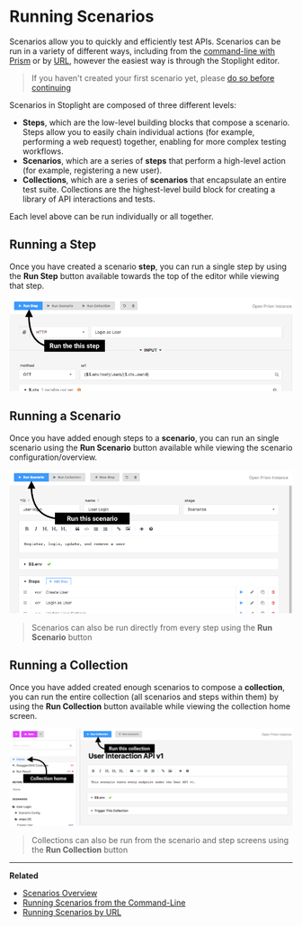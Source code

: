 # Running Scenarios

Scenarios allow you to quickly and efficiently test APIs. Scenarios can be
run in a variety of different ways, including from the [command-line with
Prism](./run-test-terminal.md) or by [URL](./run-test-url), however the easiest
way is through the Stoplight editor.

<!-- theme: info -->

> If you haven't created your first scenario yet, please [do so before
> continuing](./scenarios-introduction.md)

Scenarios in Stoplight are composed of three different levels:

* **Steps**, which are the low-level building blocks that compose a scenario.
  Steps allow you to easily chain individual actions (for example, performing a
  web request) together, enabling for more complex testing workflows.
* **Scenarios**, which are a series of **steps** that perform a high-level
  action (for example, registering a new user).
* **Collections**, which are a series of **scenarios** that encapsulate an
  entire test suite. Collections are the highest-level build block for creating
  a library of API interactions and tests.

Each level above can be run individually or all together.

## Running a Step

Once you have created a scenario **step**, you can run a single step by using
the **Run Step** button available towards the top of the editor while viewing
that step.

![](../../assets/images/run-test-stoplight.png)

## Running a Scenario

Once you have added enough steps to a **scenario**, you can run an single
scenario using the **Run Scenario** button available while viewing the scenario
configuration/overview.

![](../../assets/images/run-test-stoplight2.png)

<!-- theme: info -->

> Scenarios can also be run directly from every step using the **Run Scenario**
> button

## Running a Collection

Once you have added created enough scenarios to compose a **collection**, you
can run the entire collection (all scenarios and steps within them) by using the
**Run Collection** button available while viewing the collection home screen.

![](../../assets/images/run-test-stoplight3.png)

<!-- theme: info -->

> Collections can also be run from the scenario and step screens using the **Run
> Collection** button

---

**Related**

* [Scenarios Overview](./scenarios-introduction.md)
* [Running Scenarios from the Command-Line](./run-test-terminal.md)
* [Running Scenarios by URL](./run-test-url.md)
